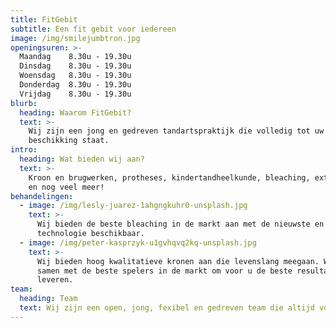 ```yaml
---
title: FitGebit
subtitle: Een fit gebit voor iedereen
image: /img/smilejumbtron.jpg
openingsuren: >-
  Maandag    8.30u - 19.30u 
  Dinsdag    8.30u - 19.30u
  Woensdag   8.30u - 19.30u
  Donderdag  8.30u - 19.30u
  Vrijdag    8.30u - 19.30u
blurb:
  heading: Waarom FitGebit?
  text: >-
    Wij zijn een jong en gedreven tandartspraktijk die volledig tot uw
    beschikking staat.
intro:
  heading: Wat bieden wij aan?
  text: >-
    Kroon en brugwerken, protheses, kindertandheelkunde, bleaching, extracties,
    en nog veel meer!
behandelingen:
  - image: /img/lesly-juarez-1ahgngkuhr0-unsplash.jpg
    text: >-
      Wij bieden de beste bleaching in de markt aan met de nieuwste en veilige
      technologie beschikbaar.
  - image: /img/peter-kasprzyk-u1gvhqvq2kq-unsplash.jpg
    text: >-
      Wij bieden hoog kwalitatieve kronen aan die levenslang meegaan. Wij werken
      samen met de beste spelers in de markt om voor u de beste resultaten op te
      leveren.
team:
  heading: Team
  text: Wij zijn een open, jong, fexibel en gedreven team die altijd voor de beste oplossing zoekt voor onze klanten.
---
```


